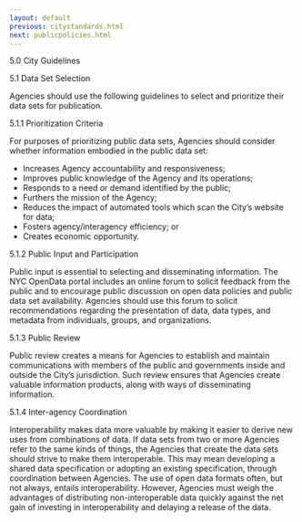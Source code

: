 ```yaml
---
layout: default
previous: citystandards.html
next: publicpolicies.html
---
```


5.0	City Guidelines

5.1	Data Set Selection

Agencies should use the following guidelines to select and prioritize their data sets for publication.

5.1.1	Prioritization Criteria 

For purposes of prioritizing public data sets, Agencies should consider whether information embodied in the public data set: 
- Increases Agency accountability and responsiveness;
- Improves public knowledge of the Agency and its operations;
- Responds to a need or demand identified by the public;
- Furthers the mission of the Agency;
- Reduces the impact of automated tools which scan the City’s website for data;
- Fosters agency/interagency efficiency; or
- Creates economic opportunity.

5.1.2	Public Input and Participation

Public input is essential to selecting and disseminating information. The NYC OpenData portal includes an online forum to solicit feedback from the public and to encourage public discussion on open data policies and public data set availability. Agencies should use this forum to solicit recommendations regarding the presentation of data, data types, and metadata from individuals, groups, and organizations. 

5.1.3	Public Review

Public review creates a means for Agencies to establish and maintain communications with members of the public and governments inside and outside the City’s jurisdiction. Such review ensures that Agencies create valuable information products, along with ways of disseminating information.

5.1.4	Inter-agency Coordination

Interoperability makes data more valuable by making it easier to derive new uses from combinations of data. If data sets from two or more Agencies refer to the same kinds of things, the Agencies that create the data sets should strive to make them interoperable. This may mean developing a shared data specification or adopting an existing specification, through coordination between Agencies. The use of open data formats often, but not always, entails interoperability. However, Agencies must weigh the advantages of distributing non-interoperable data quickly against the net gain of investing in interoperability and delaying a release of the data.

